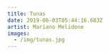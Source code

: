 ```yaml
---
title: Tunas
date: 2019-06-03T05:44:16.683Z
artist: Mariano Melidone
images:
  - /img/tunas.jpg
---
```


